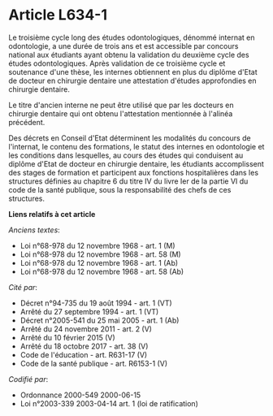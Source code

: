 # Article L634-1

Le troisième cycle long des études odontologiques, dénommé internat en odontologie, a une durée de trois ans et est
accessible par concours national aux étudiants ayant obtenu la validation du deuxième cycle des études odontologiques. Après
validation de ce troisième cycle et soutenance d'une thèse, les internes obtiennent en plus du diplôme d'Etat de docteur en
chirurgie dentaire une attestation d'études approfondies en chirurgie dentaire.

Le titre d'ancien interne ne peut être utilisé que par les docteurs en chirurgie dentaire qui ont obtenu l'attestation
mentionnée à l'alinéa précédent.

Des décrets en Conseil d'Etat déterminent les modalités du concours de l'internat, le contenu des formations, le statut des
internes en odontologie et les conditions dans lesquelles, au cours des études qui conduisent au diplôme d'Etat de docteur en
chirurgie dentaire, les étudiants accomplissent des stages de formation et participent aux fonctions hospitalières dans les
structures définies au chapitre 6 du titre IV du livre Ier de la partie VI du code de la santé publique, sous la
responsabilité des chefs de ces structures.

**Liens relatifs à cet article**

_Anciens textes_:

  - Loi n°68-978 du 12 novembre 1968 - art. 1 (M)
  - Loi n°68-978 du 12 novembre 1968 - art. 58 (M)
  - Loi n°68-978 du 12 novembre 1968 - art. 1 (Ab)
  - Loi n°68-978 du 12 novembre 1968 - art. 58 (Ab)

_Cité par_:

  - Décret n°94-735 du 19 août 1994 - art. 1 (VT)
  - Arrêté du 27 septembre 1994 - art. 1 (VT)
  - Décret n°2005-541 du 25 mai 2005 - art. 1 (Ab)
  - Arrêté du 24 novembre 2011 - art. 2 (V)
  - Arrêté du 10 février 2015 (V)
  - Arrêté du 18 octobre 2017 - art. 38 (V)
  - Code de l'éducation - art. R631-17 (V)
  - Code de la santé publique - art. R6153-1 (V)

_Codifié par_:

  - Ordonnance 2000-549 2000-06-15
  - Loi n°2003-339 2003-04-14 art. 1 (loi de ratification)
